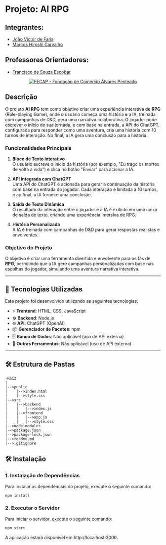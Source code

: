 # Projeto: AI RPG

## Integrantes:
- [João Victor de Faria](https://www.linkedin.com/in/joaovictordefaria/)
- [Marcos Hiroshi Carvalho](https://www.linkedin.com/in/marcos-hiroshi-033423339/)

## Professores Orientadores:
- [Francisco de Souza Escobar](https://www.linkedin.com/in/francisco-escobar/)

<p align="center">
  <a href="https://www.fecap.br/"><img src="https://encrypted-tbn0.gstatic.com/images?q=tbn:ANd9GcRhZPrRa89Kma0ZZogxm0pi-tCn_TLKeHGVxywp-LXAFGR3B1DPouAJYHgKZGV0XTEf4AE&usqp=CAU" alt="FECAP - Fundação de Comércio Álvares Penteado" border="0"></a>
</p>

## Descrição

O projeto **AI RPG** tem como objetivo criar uma experiência interativa de **RPG** (Role-playing Game), onde o usuário começa uma história e a IA, treinada com campanhas de D&D, gera uma narrativa colaborativa. O jogador pode escrever o início de sua jornada, e com base na entrada, a API do ChatGPT, configurada para responder como uma aventura, cria uma história com 10 turnos de interação. No final, a IA gera uma conclusão para a história.

### Funcionalidades Principais
1. **Bloco de Texto Interativo**  
   O usuário escreve o início da história (por exemplo, "Eu trago os mortos de volta à vida") e clica no botão "Enviar" para acionar a IA.

2. **API Integrada com ChatGPT**  
   Uma API do ChatGPT é acionada para gerar a continuação da história com base na entrada do jogador. Cada interação é limitada a 10 turnos, e ao final, a IA fornece uma conclusão.

3. **Saída de Texto Dinâmica**  
   O resultado da interação entre o jogador e a IA é exibido em uma caixa de saída de texto, criando uma experiência imersiva de RPG.

4. **História Personalizada**  
   A IA é treinada com campanhas de D&D para gerar respostas realistas e envolventes.

### Objetivo do Projeto
O objetivo é criar uma ferramenta divertida e envolvente para os fãs de **RPG**, permitindo que a IA gere campanhas personalizadas com base nas escolhas do jogador, simulando uma aventura narrativa interativa.

---

## 🚀 Tecnologias Utilizadas
Este projeto foi desenvolvido utilizando as seguintes tecnologias:

- ⚡ **Frontend**: HTML, CSS, JavaScript
- ⚙ **Backend**: Node.js
- 🌐 **API**: ChatGPT (OpenAI)
- 📦 **Gerenciador de Pacotes**: npm
- 🗄 **Banco de Dados**: Não aplicável (uso de API externa)
- 🔧 **Outras Ferramentas**: Não aplicável (uso de API externa)

---

## 🛠 Estrutura de Pastas

```plaintext
-Raiz
|
|-->public
|    |-->index.html
|    |-->style.css
|-->src
|    |-->backend
|    |   |-->index.js
|    |-->frontend
|    |   |-->app.js
|    |   |-->style.css
|-->node_modules
|-->package.json
|-->package-lock.json
|-->readme.md
|-->.gitignore
```

## 🛠 Instalação

### 1. **Instalação de Dependências**

Para instalar as dependências do projeto, execute o seguinte comando:

```bash
npm install
```

### 2. **Executar o Servidor**

Para iniciar o servidor, execute o seguinte comando:
```bash
npm start
```

A aplicação estará disponível em http://localhost:3000.




